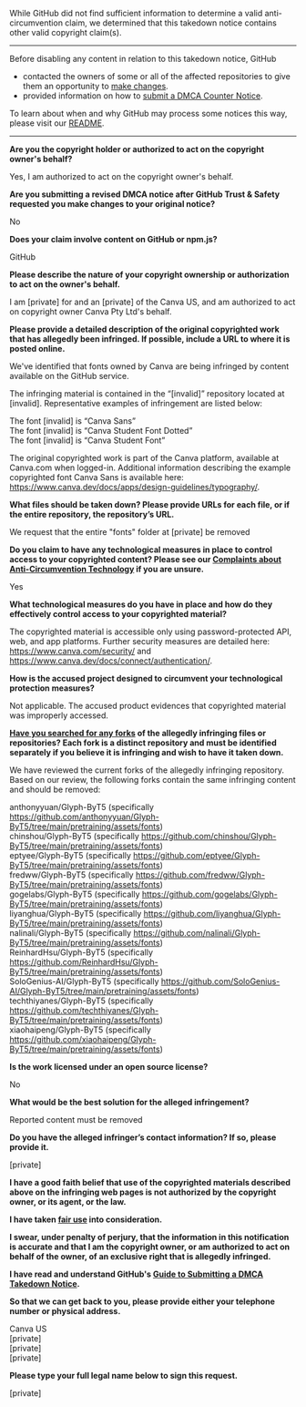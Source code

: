 While GitHub did not find sufficient information to determine a valid anti-circumvention claim, we determined that this takedown notice contains other valid copyright claim(s).

---

Before disabling any content in relation to this takedown notice, GitHub
- contacted the owners of some or all of the affected repositories to give them an opportunity to [make changes](https://docs.github.com/en/github/site-policy/dmca-takedown-policy#a-how-does-this-actually-work).
- provided information on how to [submit a DMCA Counter Notice](https://docs.github.com/en/articles/guide-to-submitting-a-dmca-counter-notice).

To learn about when and why GitHub may process some notices this way, please visit our [README](https://github.com/github/dmca/blob/master/README.md#anatomy-of-a-takedown-notice).

---

**Are you the copyright holder or authorized to act on the copyright owner's behalf?**

Yes, I am authorized to act on the copyright owner's behalf.

**Are you submitting a revised DMCA notice after GitHub Trust & Safety requested you make changes to your original notice?**

No

**Does your claim involve content on GitHub or npm.js?**

GitHub

**Please describe the nature of your copyright ownership or authorization to act on the owner's behalf.**

I am [private] for and an [private] of the Canva US, and am authorized to act on copyright owner Canva Pty Ltd's behalf.

**Please provide a detailed description of the original copyrighted work that has allegedly been infringed. If possible, include a URL to where it is posted online.**

We've identified that fonts owned by Canva are being infringed by content available on the GitHub service.

The infringing material is contained in the “[invalid]” repository located at [invalid]. Representative examples of infringement are listed below:

The font [invalid] is “Canva Sans”  
The font [invalid] is “Canva Student Font Dotted”  
The font [invalid] is “Canva Student Font”

The original copyrighted work is part of the Canva platform, available at Canva.com when logged-in. Additional information describing the example copyrighted font Canva Sans is available here: https://www.canva.dev/docs/apps/design-guidelines/typography/.

**What files should be taken down? Please provide URLs for each file, or if the entire repository, the repository’s URL.**

We request that the entire "fonts" folder at [private] be removed

**Do you claim to have any technological measures in place to control access to your copyrighted content? Please see our <a href="https://docs.github.com/articles/guide-to-submitting-a-dmca-takedown-notice#complaints-about-anti-circumvention-technology">Complaints about Anti-Circumvention Technology</a> if you are unsure.**

Yes

**What technological measures do you have in place and how do they effectively control access to your copyrighted material?**

The copyrighted material is accessible only using password-protected API, web, and app platforms. Further security measures are detailed here: https://www.canva.com/security/ and https://www.canva.dev/docs/connect/authentication/.

**How is the accused project designed to circumvent your technological protection measures?**

Not applicable. The accused product evidences that copyrighted material was improperly accessed.

**<a href="https://docs.github.com/articles/dmca-takedown-policy#b-what-about-forks-or-whats-a-fork">Have you searched for any forks</a> of the allegedly infringing files or repositories? Each fork is a distinct repository and must be identified separately if you believe it is infringing and wish to have it taken down.**

We have reviewed the current forks of the allegedly infringing repository. Based on our review, the following forks contain the same infringing content and should be removed:

anthonyyuan/Glyph-ByT5 (specifically https://github.com/anthonyyuan/Glyph-ByT5/tree/main/pretraining/assets/fonts)  
chinshou/Glyph-ByT5 (specifically https://github.com/chinshou/Glyph-ByT5/tree/main/pretraining/assets/fonts)  
eptyee/Glyph-ByT5 (specifically https://github.com/eptyee/Glyph-ByT5/tree/main/pretraining/assets/fonts)  
fredww/Glyph-ByT5 (specifically https://github.com/fredww/Glyph-ByT5/tree/main/pretraining/assets/fonts)  
gogelabs/Glyph-ByT5 (specifically https://github.com/gogelabs/Glyph-ByT5/tree/main/pretraining/assets/fonts)  
liyanghua/Glyph-ByT5 (specifically https://github.com/liyanghua/Glyph-ByT5/tree/main/pretraining/assets/fonts)  
nalinali/Glyph-ByT5 (specifically https://github.com/nalinali/Glyph-ByT5/tree/main/pretraining/assets/fonts)  
ReinhardHsu/Glyph-ByT5 (specifically https://github.com/ReinhardHsu/Glyph-ByT5/tree/main/pretraining/assets/fonts)  
SoloGenius-AI/Glyph-ByT5 (specifically https://github.com/SoloGenius-AI/Glyph-ByT5/tree/main/pretraining/assets/fonts)  
techthiyanes/Glyph-ByT5 (specifically https://github.com/techthiyanes/Glyph-ByT5/tree/main/pretraining/assets/fonts)  
xiaohaipeng/Glyph-ByT5 (specifically https://github.com/xiaohaipeng/Glyph-ByT5/tree/main/pretraining/assets/fonts)  

**Is the work licensed under an open source license?**

No

**What would be the best solution for the alleged infringement?**

Reported content must be removed

**Do you have the alleged infringer’s contact information? If so, please provide it.**

[private]

**I have a good faith belief that use of the copyrighted materials described above on the infringing web pages is not authorized by the copyright owner, or its agent, or the law.**

**I have taken <a href="https://www.lumendatabase.org/topics/22">fair use</a> into consideration.**

**I swear, under penalty of perjury, that the information in this notification is accurate and that I am the copyright owner, or am authorized to act on behalf of the owner, of an exclusive right that is allegedly infringed.**

**I have read and understand GitHub's <a href="https://docs.github.com/articles/guide-to-submitting-a-dmca-takedown-notice/">Guide to Submitting a DMCA Takedown Notice</a>.**

**So that we can get back to you, please provide either your telephone number or physical address.**

Canva US  
[private]  
[private]  
[private]  

**Please type your full legal name below to sign this request.**

[private]  
